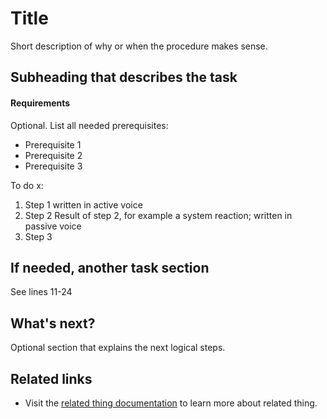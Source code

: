 <!--
title: Starts with an active verb, like "Create a widget" or "Delete a widget"
description: Short summary (will be displayed in search engines)
custom_edit_url: Edit URL of the source file
keywords: [keywords, describing, the main topics]
-->
# Title

Short description of why or when the procedure makes sense.

## Subheading that describes the task
#### Requirements
<!-- If there is only one requirement, use a paragraph instead of a single bullet item. Bullets are social animals and only appear in groups of 2 or more :) -->
Optional. List all needed prerequisites: 
- Prerequisite 1
- Prerequisite 2
- Prerequisite 3

To do x:
 
1. Step 1 written in active voice
2. Step 2
  Result of step 2, for example a system reaction; written in passive voice
3. Step 3

## If needed, another task section 

See lines 11-24

<!-- Optional -->
## What's next? 

Optional section that explains the next logical steps.

<!-- Optional -->
## Related links 

- Visit the [related thing documentation](www.related-thing.com) to learn more about related thing. 
